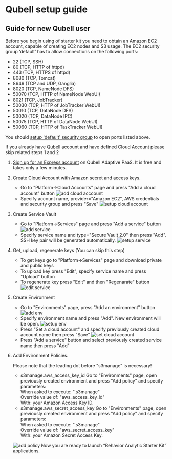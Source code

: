 Qubell setup guide
==================

Guide for new Qubell user
-------------------------
Before you begin using of starter kit you need to obtain an Amazon EC2 account, capable of creating EC2 nodes and S3 usage. 
The EC2 security group ‘default’ has to allow connections on the following ports:
* 22 (TCP, SSH)
* 80 (TCP, HTTP of httpd)
* 443 (TCP, НTTPS of httpd)
* 8080 (TCP, Tomcat)
* 8649 (TCP and UDP, Ganglia)
* 8020 (TCP, NameNode DFS)
* 50070 (TCP, HTTP of NameNode WebUI)
* 8021 (TCP, JobTracker)
* 50030 (TCP, HTTP of JobTracker WebUI)
* 50010 (TCP, DataNode DFS)
* 50020 (TCP, DataNode IPC)
* 50075 (TCP, HTTP of DataNode WebUI)
* 50060 (TCP, HTTP of TaskTracker WebUI)

You should [setup 'default' security group][aws_security_group_doc] to open ports listed above.

If you already have Qubell account and have defined Cloud Account please skip related steps 1 and 2

1. [Sign up for an Express account](http://qubell.com/sign-up/) on Qubell Adaptive PaaS. It is free and takes only a few minutes.
2. Create Cloud Account with Amazon secret and access keys.
    - Go to "Platform->Cloud Accounts" page and press "Add a cloud account" button
        ![add cloud acccount][add_cloud_acccount]
    - Specify account name, provider="Amazon EC2", AWS credentials and security group and press "Save"
        ![setup cloud account][setup_cloud_account]
3. Create Service Vault
    - Go to "Platform->Services" page and press "Add a service" button
        ![add service][add_service]
    - Specify service name and type="Secure Vault 2.0" then press "Add". SSH key pair will be generated automatically.
        ![setup service][setup_service]
4. Get, upload, regenerate keys (You can skip this step)
    - To get keys go to "Platform->Services" page and download private and public keys
    - To upload key press "Edit", specify service name and press "Upload" button
    - To regenerate key press "Edit" and then "Regenarate" button
        ![edit service][edit_service]
5. Create Environment
    - Go to "Environments" page, press "Add an environment" button
        ![add env][add_env]
    - Specify environment name and press "Add". New environment will be open.
        ![setup env][setup_env]
    - Press "Set a cloud account" and specify previously created cloud account name then press "Save"
        ![set cloud account][set_cloud_account]
    - Press "Add a service" button and select previously created service name then press "Add"
6. Add Environment Policies.

   Please note that the leading dot before "s3manage" is necessary!
    - s3manage.aws_access_key_id
        Go to "Environments" page, open previously created environment and press "Add policy" and specify parameters:<br>
            When asked to execute: ".s3manage"<br>
            Override value of: "aws_access_key_id"<br>
            With: your Amazon Access Key ID.
    - s3manage.aws_secret_access_key
        Go to "Environments" page, open previously created environment and press "Add policy" and specify parameters:<br>
            When asked to execute: ".s3manage"<br>
            Override value of: "aws_secret_access_key"<br>
            With: your Amazon Secret Access Key.
    
    ![add policy][add_policy]
Now you are ready to launch “Behavior Analytic Starter Kit” applications.

[aws_security_group_doc]: http://docs.aws.amazon.com/AWSEC2/latest/UserGuide/using-network-security.html#adding-security-group-rule

[add_cloud_acccount]: https://raw.github.com/griddynamics/Behavior-Analytic-Starter-Kit/master/docs/images/Qubell%20Guide/add_cloud_acccount.png
[setup_cloud_account]: https://raw.github.com/griddynamics/Behavior-Analytic-Starter-Kit/master/docs/images/Qubell%20Guide/setup_cloud_account.png

[add_service]: https://raw.github.com/griddynamics/Behavior-Analytic-Starter-Kit/master/docs/images/Qubell%20Guide/add_service.png
[setup_service]: https://raw.github.com/griddynamics/Behavior-Analytic-Starter-Kit/master/docs/images/Qubell%20Guide/setup_service.png
[edit_service]: https://raw.github.com/griddynamics/Behavior-Analytic-Starter-Kit/master/docs/images/Qubell%20Guide/edit_service.png

[add_env]: https://raw.github.com/griddynamics/Behavior-Analytic-Starter-Kit/master/docs/images/Qubell%20Guide/add_env.png
[setup_env]: https://raw.github.com/griddynamics/Behavior-Analytic-Starter-Kit/master/docs/images/Qubell%20Guide/setup_env.png

[set_cloud_account]: https://raw.github.com/griddynamics/Behavior-Analytic-Starter-Kit/master/docs/images/Qubell%20Guide/set_cloud_account.png

[add_policy]: https://raw.github.com/griddynamics/Behavior-Analytic-Starter-Kit/master/docs/images/Qubell%20Guide/add_policy.png

<!-- [env_page]: https://raw.github.com/griddynamics/Behavior-Analytic-Starter-Kit/master/docs/images/Qubell%20Guide/env_page.png
![env page][env_page]
 -->

